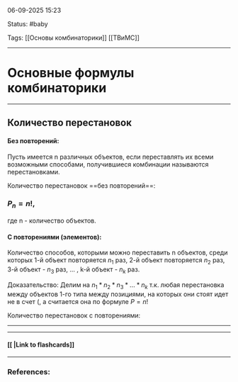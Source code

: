 
06-09-2025 15:23

Status: #baby

Tags: [[Основы комбинаторики]] [[ТВиМС]]

---
# Основные формулы комбинаторики

---
## Количество перестановок

#### Без повторений:

Пусть имеется n различных объектов, если переставлять их всеми возможными способами, получившиеся комбинации называются перестановками.

Количество перестановок ==без повторений==:
### $P_n = n!,$

где n - количество объектов.


#### С повторениями (элементов):

Количество способов, которыми можно переставить n объектов, среди которых 1-й объект повторяется $n_1$ раз, 2-й объект повторяется $n_2$ раз, 3-й объект - $n_3$ раз, ... , k-й объект - $n_k$ раз.

Доказательство:
Делим на $n_1*n_2*n_3*...*n_k$ т.к. любая перестановка между объектов 1-го типа между позициями, на которых они стоят идет не в счет (, а считается она по формуле $P=n!$

Количество перестановок с повторениями:




---





----
#### [[ |Link to flashcards]]



---
### References:

